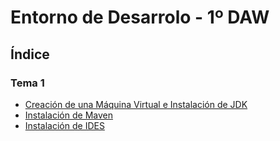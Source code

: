 # Entorno de Desarrolo - 1º DAW

## Índice
 ### Tema 1
- [Creación de una Máquina Virtual e Instalación de JDK](ETS/JDK)
- [Instalación de Maven](<https://github.com/vmcabreu/Maven>)
- [Instalación de IDES](IDES.md)
